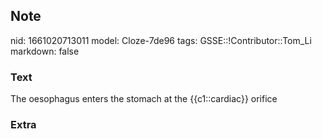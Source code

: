 ## Note
nid: 1661020713011
model: Cloze-7de96
tags: GSSE::!Contributor::Tom_Li
markdown: false

### Text
<div>
  The oesophagus enters the stomach at the {{c1::cardiac}} orifice
</div>

### Extra


